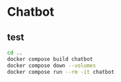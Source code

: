 # Chatbot

## test

```sh
cd ..
docker compose build chatbot
docker compose down --volumes
docker compose run --rm -it chatbot
```

